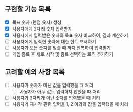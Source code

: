 ## 구현할 기능 목록

- [X] 목표 숫자 (랜덤 숫자) 생성
- [x] 사용자에게 3자리 숫자 입력받기
- [x] 사용자에게 입력받은 숫자와 목표 숫자 비교하여, 결과 계산하기
- [ ] 사용자에게 입력한 숫자에 대한 힌트 표시하기
- [ ] 사용자가 모든 숫자를 맞출 때 까지 반복하여 입력받기
- [ ] 게임 종료 후 새로 시작 및 종료 선택하는 로직 추가하기

## 고려할 예외 사항 목록

- [ ] 사용자가 숫자가 아닌 값을 입력했을 때 처리
  - [ ] 사용자가 아무 값도 입력하지 않았을 때 처리
- [ ] 사용자가 3자리가 아닌 숫자를 입력했을 때 처리
- [ ] 사용자가 재시작 관련 입력을 1, 2 이외의 값을 입력했을 때 처리
